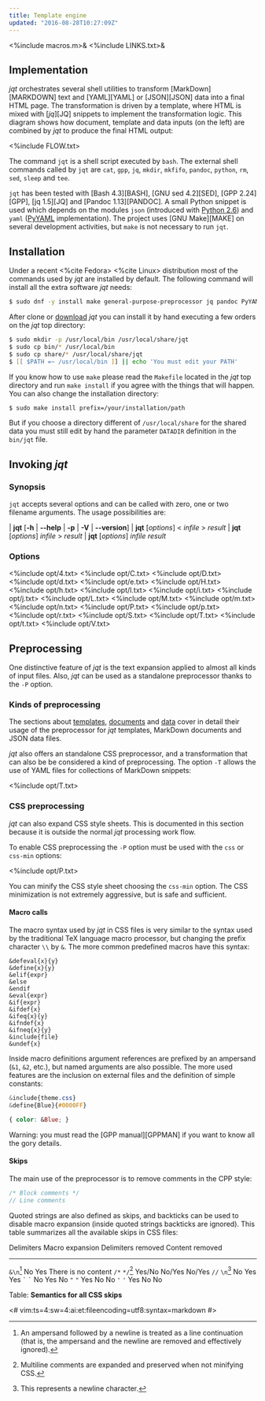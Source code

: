```yaml
---
title: Template engine
updated: "2016-08-28T10:27:09Z"
---
```

<%include macros.m>&
<%include LINKS.txt>&

## Implementation

_jqt_ orchestrates several shell utilities to transform [MarkDown][MARKDOWN] text and
[YAML][YAML] or [JSON][JSON] data into a final HTML page. The transformation is driven by a template,
where HTML is mixed with [_jq_][JQ] snippets to implement the transformation logic.
This diagram shows how document, template and data inputs (on the left) are combined by
_jqt_ to produce the final HTML output:

<%include FLOW.txt>

The command `jqt` is a shell script executed by `bash`.
The external shell commands called by `jqt` are `cat`, `gpp`, `jq`, `mkdir`,
`mkfifo`, `pandoc`, `python`, `rm`, `sed`, `sleep` and `tee`.

`jqt` has been tested with [Bash 4.3][BASH], [GNU sed 4.2][SED], [GPP 2.24][GPP],
[jq 1.5][JQ] and [Pandoc 1.13][PANDOC]. A small Python snippet is used which depends
on the modules `json` (introduced with [Python 2.6](https://docs.python.org/2.6/))
and `yaml` ([PyYAML](http://pyyaml.org/) implementation).
The project uses [GNU Make][MAKE] on several development activities, but `make`
is not necessary to run `jqt`.

## Installation

Under a recent <%cite Fedora> <%cite Linux> distribution most of the commands
used by _jqt_ are installed by default. The following command will install all the extra
software _jqt_ needs:

```zsh
$ sudo dnf -y install make general-purpose-preprocessor jq pandoc PyYAML
```

After clone or [download](https://github.com/fadado/jqt/releases) _jqt_ you can
install it by hand executing a few orders on the _jqt_ top directory:

```zsh
$ sudo mkdir -p /usr/local/bin /usr/local/share/jqt
$ sudo cp bin/* /usr/local/bin
$ sudo cp share/* /usr/local/share/jqt
$ [[ $PATH =~ /usr/local/bin ]] || echo 'You must edit your PATH'
```

If you know how to use `make` please read the `Makefile` located in the _jqt_
top directory and run `make install` if you agree with the things that will
happen. You can also change the installation directory:

```zsh
$ sudo make install prefix=/your/installation/path
```

But if you choose a directory different of `/usr/local/share` for the shared data
you must still edit by hand the parameter `DATADIR` definition in the `bin/jqt` file.

## Invoking _jqt_

### Synopsis

`jqt` accepts several options and can be called with zero, one or two filename
arguments.  The usage possibilities are:

| **jqt** [**-h** | **--help** | **-p** | **-V** | **--version**]
| **jqt** [_options_] < _infile_ > _result_
| **jqt** [_options_] _infile_ > _result_
| **jqt** [_options_] _infile_ _result_

### Options

<%include opt/4.txt>
<%include opt/C.txt>
<%include opt/D.txt>
<%include opt/d.txt>
<%include opt/e.txt>
<%include opt/H.txt>
<%include opt/h.txt>
<%include opt/I.txt>
<%include opt/i.txt>
<%include opt/j.txt>
<%include opt/L.txt>
<%include opt/M.txt>
<%include opt/m.txt>
<%include opt/n.txt>
<%include opt/P.txt>
<%include opt/p.txt>
<%include opt/r.txt>
<%include opt/S.txt>
<%include opt/T.txt>
<%include opt/t.txt>
<%include opt/V.txt>

## Preprocessing

One distinctive feature of _jqt_ is the text expansion applied to almost
all kinds of input files.
Also, _jqt_ can be used as a standalone
preprocessor thanks to the `-P` option.

### Kinds of preprocessing

The sections about
[templates](./structure.html#preprocessing),
[documents](./content.html#preprocessing) and [data](./data.html#json) cover in
detail their usage of the preprocessor for _jqt_ templates, MarkDown documents
and JSON data files.

_jqt_ also offers an standalone CSS preprocessor, and a transformation that can
also be be considered a kind of preprocessing. The option `-T` allows the use
of YAML files for collections of MarkDown snippets:

<%include opt/T.txt>

### CSS preprocessing

_jqt_ can also expand CSS style sheets.  This is documented in this
section because it is outside the normal _jqt_ processing work flow.

To enable CSS preprocessing the `-P` option must be used with the `css` or `css-min` options:

<%include opt/P.txt>

You can minify the CSS style sheet choosing the `css-min` option.
The CSS minimization is not extremely aggressive, but is safe and sufficient.

#### Macro calls

The macro syntax used by _jqt_ in CSS files is very similar to the syntax used by the traditional
TeX language macro processor, but changing the prefix character `\\` by
`&`.
The more common predefined macros have this syntax:

```
&defeval{x}{y}
&define{x}{y}
&elif{expr}
&else
&endif
&eval{expr}
&if{expr}
&ifdef{x}
&ifeq{x}{y}
&ifndef{x}
&ifneq{x}{y}
&include{file}
&undef{x}
```

Inside macro definitions argument references are prefixed by an ampersand (`&1`, `&2`, etc.),
but named arguments are also possible.
The more used features are the inclusion on external files and the definition of simple constants:

```CSS
&include{theme.css}
&define{Blue}{#0000FF}

{ color: &Blue; }
```

Warning: you must read the [GPP manual][GPPMAN] if you want to know all the gory details.

#### Skips

The main use of the preprocessor is to remove comments in the CPP style:

```CPP
/* Block comments */
// Line comments
```

Quoted strings are also defined as skips, and backticks can be used to
disable macro expansion (inside quoted strings backticks are ignored).
This table summarizes all the available skips in CSS files:

 Delimiters         Macro expansion     Delimiters removed  Content removed
-------------       ---------------     ------------------  ---------------
`&\n`[^1]           No                  Yes                 There is no content
`/*` `*/`[^2]       Yes/No              No/Yes              No/Yes
`//` `\n`[^3]       No                  Yes                 Yes
`` ` `` `` ` ``     No                  Yes                 No
`"` `"`             Yes                 No                  No
`'` `'`             Yes                 No                  No

Table: **Semantics for all CSS skips**

[^1]: An ampersand followed by a newline is treated as a line continuation (that
is, the ampersand and the newline are removed and effectively ignored).
[^2]: Multiline comments are expanded and preserved when not minifying CSS.
[^3]: This represents a newline character.

<#
vim:ts=4:sw=4:ai:et:fileencoding=utf8:syntax=markdown
#>
